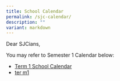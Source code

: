```yaml
---
title: School Calendar
permalink: /sjc-calendar/
description: ""
variant: markdown
---
```

Dear SJCians,

You may refer to Semester 1 Calendar below:

* [Term 1 School Calendar](/files/school_calendar_for_the_month_of_Term_1_2024.pdf)
* [ter m1](https://www.chijstjosephsconvent.moe.edu.sg/files/school_calendar_for_the_month_of_Term_1_2024.pdf)